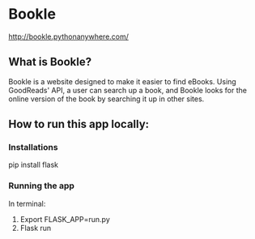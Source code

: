 # Bookle
http://bookle.pythonanywhere.com/

## What is Bookle? 
Bookle is a website designed to make it easier to find eBooks. Using GoodReads' API, a user can search up a book, and Bookle 
looks for the online version of the book by searching it up in other sites.


## How to run this app locally:
### Installations
pip install flask

### Running the app
In terminal:
1. Export FLASK_APP=run.py
2. Flask run
